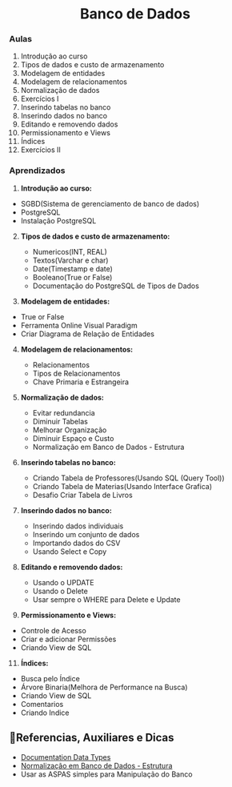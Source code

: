 <h1 align="center">Banco de Dados</h1>

### Aulas

1. Introdução ao curso
2. Tipos de dados e custo de armazenamento
3. Modelagem de entidades
4. Modelagem de relacionamentos
5. Normalização de dados
6. Exercícios I
7. Inserindo tabelas no banco
8. Inserindo dados no banco
9. Editando e removendo dados
10. Permissionamento e Views
11. Índices
12. Exercícios II

### Aprendizados

1. **Introdução ao curso:**

- SGBD(Sistema de gerenciamento de banco de dados)
- PostgreSQL
- Instalação PostgreSQL

2. **Tipos de dados e custo de armazenamento:**

   - Numericos(INT, REAL)
   - Textos(Varchar e char)
   - Date(Timestamp e date)
   - Booleano(True or False)
   - Documentação do PostgreSQL de Tipos de Dados

3. **Modelagem de entidades:**

- True or False
- Ferramenta Online Visual Paradigm
- Criar Diagrama de Relação de Entidades

4. **Modelagem de relacionamentos:**

   - Relacionamentos
   - Tipos de Relacionamentos
   - Chave Primaria e Estrangeira

5. **Normalização de dados:**

   - Evitar redundancia
   - Diminuir Tabelas
   - Melhorar Organização
   - Diminuir Espaço e Custo
   - Normalização em Banco de Dados - Estrutura


7. **Inserindo tabelas no banco:**

   - Criando Tabela de Professores(Usando SQL (Query Tool))
   - Criando Tabela de Materias(Usando Interface Grafica)
   - Desafio Criar Tabela de Livros


8. **Inserindo dados no banco:**

   - Inserindo dados individuais
   - Inserindo um conjunto de dados
   - Importando dados do CSV
   - Usando Select e Copy

9. **Editando e removendo dados:**

   - Usando o UPDATE
   - Usando o Delete
   - Usar sempre o WHERE para Delete e Update   

10. **Permissionamento e Views:**

   - Controle de Acesso
   - Criar e adicionar Permissões
   - Criando View de SQL   

11. **Índices:**

   - Busca pelo Índice
   - Árvore Binaria(Melhora de Performance na Busca)
   - Criando View de SQL
   - Comentarios
   - Criando Indice   


## 📑Referencias, Auxiliares e Dicas

- [Documentation Data Types](https://www.postgresql.org/docs/14/datatype.html)
- [Normalização em Banco de Dados - Estrutura](https://www.alura.com.br/artigos/normalizacao-banco-de-dados-estrutura?gclid=Cj0KCQjw4NujBhC5ARIsAF4Iv6f1xv104LOCb4vidjB-3HJKLErw5xotgflssRui8lvjEI6j7laRD94aAk4dEALw_wcB)
- Usar as ASPAS simples para Manipulação do Banco   
